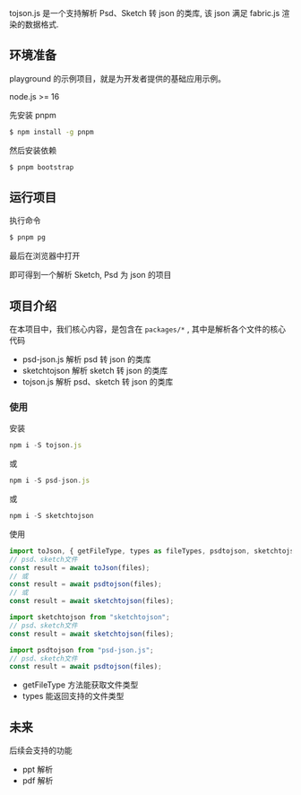 tojson.js 是一个支持解析 Psd、Sketch 转 json 的类库, 该 json 满足 fabric.js 渲染的数据格式.

## 环境准备

playground 的示例项目，就是为开发者提供的基础应用示例。

node.js >= 16

先安装 pnpm

```bash
$ npm install -g pnpm
```

然后安装依赖

```bash
$ pnpm bootstrap
```

## 运行项目

执行命令

```bash
$ pnpm pg
```

最后在浏览器中打开

即可得到一个解析 Sketch, Psd 为 json 的项目

## 项目介绍

在本项目中，我们核心内容，是包含在 `packages/*` , 其中是解析各个文件的核心代码

- psd-json.js 解析 psd 转 json 的类库
- sketchtojson 解析 sketch 转 json 的类库
- tojson.js 解析 psd、sketch 转 json 的类库

### 使用

安装

```js
npm i -S tojson.js
```

或

```js
npm i -S psd-json.js
```

或

```js
npm i -S sketchtojson
```

使用

```js
import toJson, { getFileType, types as fileTypes, psdtojson, sketchtojson } from "tojson.js";
// psd、sketch文件
const result = await toJson(files);
// 或
const result = await psdtojson(files);
// 或
const result = await sketchtojson(files);
```

```js
import sketchtojson from "sketchtojson";
// psd、sketch文件
const result = await sketchtojson(files);
```

```js
import psdtojson from "psd-json.js";
// psd、sketch文件
const result = await psdtojson(files);
```

- getFileType 方法能获取文件类型
- types 能返回支持的文件类型

## 未来

后续会支持的功能

- ppt 解析
- pdf 解析

